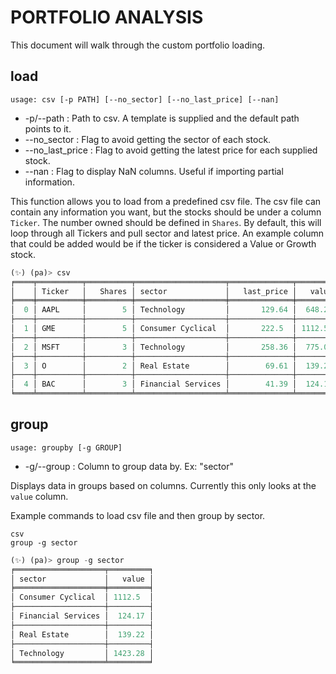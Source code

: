 # PORTFOLIO ANALYSIS

This document will walk through the custom portfolio loading.

## load
```
usage: csv [-p PATH] [--no_sector] [--no_last_price] [--nan]
```
* -p/--path : Path to csv.  A template is supplied and the default path points to it.
* --no_sector : Flag to avoid getting the sector of each stock.
* --no_last_price : Flag to avoid getting the latest price for each supplied stock.
* --nan : Flag to display NaN columns.  Useful if importing partial information.

This function allows you to load from a predefined csv file.  The csv file can contain any information you want, but the stocks
should be under a column `Ticker`.  The number owned should be defined in `Shares`.  By default, this will loop through
all Tickers and pull sector and latest price.  An example column that could be added would be if the ticker is considered
a Value or Growth stock.

```python
(✨) (pa)> csv
╒════╤══════════╤══════════╤════════════════════╤══════════════╤═════════╕
│    │ Ticker   │   Shares │ sector             │   last_price │   value │
╞════╪══════════╪══════════╪════════════════════╪══════════════╪═════════╡
│  0 │ AAPL     │        5 │ Technology         │       129.64 │  648.2  │
├────┼──────────┼──────────┼────────────────────┼──────────────┼─────────┤
│  1 │ GME      │        5 │ Consumer Cyclical  │       222.5  │ 1112.5  │
├────┼──────────┼──────────┼────────────────────┼──────────────┼─────────┤
│  2 │ MSFT     │        3 │ Technology         │       258.36 │  775.08 │
├────┼──────────┼──────────┼────────────────────┼──────────────┼─────────┤
│  3 │ O        │        2 │ Real Estate        │        69.61 │  139.22 │
├────┼──────────┼──────────┼────────────────────┼──────────────┼─────────┤
│  4 │ BAC      │        3 │ Financial Services │        41.39 │  124.17 │
╘════╧══════════╧══════════╧════════════════════╧══════════════╧═════════╛
```
## group
```
usage: groupby [-g GROUP]
```
* -g/--group : Column to group data by.  Ex: "sector"

Displays data in groups based on columns.  Currently this only looks at the `value` column.

Example commands to load csv file and then group by sector.
```
csv
group -g sector
```
```python
(✨) (pa)> group -g sector
╒════════════════════╤═════════╕
│ sector             │   value │
╞════════════════════╪═════════╡
│ Consumer Cyclical  │ 1112.5  │
├────────────────────┼─────────┤
│ Financial Services │  124.17 │
├────────────────────┼─────────┤
│ Real Estate        │  139.22 │
├────────────────────┼─────────┤
│ Technology         │ 1423.28 │
╘════════════════════╧═════════╛
